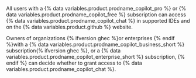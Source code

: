 All users with a {% data variables.product.prodname_copilot_pro %} or {% data variables.product.prodname_copilot_free %} subscription can access {% data variables.product.prodname_copilot_chat %} in supported IDEs and on the {% data variables.product.github %} website.

Owners of organizations {% ifversion ghec %}or enterprises {% endif %}with a {% data variables.product.prodname_copilot_business_short %} subscription{% ifversion ghec %}, or a {% data variables.product.prodname_copilot_enterprise_short %} subscription, {% endif %} can decide whether to grant access to {% data variables.product.prodname_copilot_chat %}.
